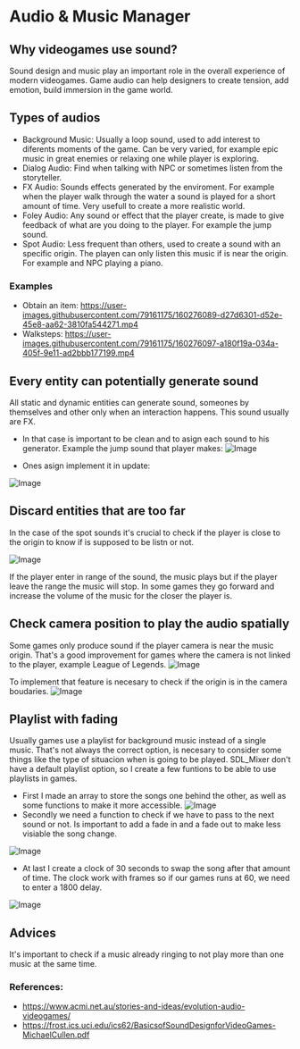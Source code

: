 # Audio & Music Manager

## Why videogames use sound?
Sound design and music play an important role in the overall experience of modern videogames. Game audio can help designers to create tension, add emotion, build immersion in the game world.

## Types of audios
* Background Music: Usually a loop sound, used to add interest to diferents moments of the game. Can be very varied, for example epic music in great enemies or relaxing one while player is exploring.
* Dialog Audio: Find when talking with NPC or sometimes listen from the storyteller.
* FX Audio: Sounds effects generated by the enviroment. For example when the player walk through the water a sound is played for a short amount of time. Very usefull to create a more realistic world.
* Foley Audio: Any sound or effect that the player create, is made to give feedback of what are you doing to the player. For example the jump sound.
* Spot Audio: Less frequent than others, used to create a sound with an specific origin. The playen can only listen this music if is near the origin. For example and NPC playing a piano.

### Examples
* Obtain an item: https://user-images.githubusercontent.com/79161175/160276089-d27d6301-d52e-45e8-aa62-3810fa544271.mp4
* Walksteps: https://user-images.githubusercontent.com/79161175/160276097-a180f19a-034a-405f-9e11-ad2bbb177199.mp4

## Every entity can potentially generate sound
All static and dynamic entities can generate sound, someones by themselves and other only when an interaction happens. This sound usually are FX.
* In that case is important to be clean and to asign each sound to his generator. Example the jump sound that player makes:
![Image](https://github.com/RubokiReuchi/Audio-Music-Manager/blob/main/wiki/Imagen1.png?raw=true)

* Ones asign implement it in update:

![Image](https://github.com/RubokiReuchi/Audio-Music-Manager/blob/main/wiki/Imagen2.png?raw=true)

## Discard entities that are too far
In the case of the spot sounds it's crucial to check if the player is close to the origin to know if is supposed to be listn or not.

![Image](https://github.com/RubokiReuchi/Audio-Music-Manager/blob/main/wiki/Imagen3.png?raw=true)

If the player enter in range of the sound, the music plays but if the player leave the range the music will stop. In some games they go forward and increase the volume of the music for the closer the player is.

## Check camera position to play the audio spatially
Some games only produce sound if the player camera is near the music origin. That's a good improvement for games where the camera is not linked to the player, example League of Legends.
![Image](https://github.com/RubokiReuchi/Audio-Music-Manager/blob/main/wiki/Imagen4.png?raw=true)

To implement that feature is necesary to check if the origin is in the camera boudaries.
![Image](https://github.com/RubokiReuchi/Audio-Music-Manager/blob/main/wiki/Imagen5.png?raw=true)

## Playlist with fading
Usually games use a playlist for background music instead of a single music. That's not always the correct option, is necesary to consider some things like the type of situacion when is going to be played. SDL_Mixer don't have a default playlist option, so I create a few funtions to be able to use playlists in games.
* First I made an array to store the songs one behind the other, as well as some functions to make it more accessible.
![Image](https://github.com/RubokiReuchi/Audio-Music-Manager/blob/main/wiki/Imagen6.png?raw=true)
* Secondly we need a function to check if we have to pass to the next sound or not. Is important to add a fade in and a fade out to make less visiable the song change.

![Image](https://github.com/RubokiReuchi/Audio-Music-Manager/blob/main/wiki/Imagen7.png?raw=true)
* At last I create a clock of 30 seconds to swap the song after that amount of time. The clock work with frames so if our games runs at 60, we need to enter a 1800 delay.

![Image](https://github.com/RubokiReuchi/Audio-Music-Manager/blob/main/wiki/Imagen8.png?raw=true)

## Advices
It's important to check if a music already ringing to not play more than one music at the same time.

### References:
* https://www.acmi.net.au/stories-and-ideas/evolution-audio-videogames/
* https://frost.ics.uci.edu/ics62/BasicsofSoundDesignforVideoGames-MichaelCullen.pdf
